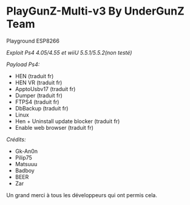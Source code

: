 # PlayGunZ-Multi-v3 By UnderGunZ Team
Playground ESP8266

_Exploit Ps4 4.05/4.55 et wiiU 5.5.1/5.5.2(non testé)_

_Payload Ps4:_  

* HEN (traduit fr)
* HEN VR (traduit fr)
* ApptoUsbv17 (traduit fr)
* Dumper (traduit fr)
* FTPS4 (traduit fr)
* DbBackup (traduit fr)
* Linux
* Hen + Uninstall update blocker (traduit fr)
* Enable web browser (traduit fr)

_Crédits:_  

* Gk-An0n 
* Pilip75 
* Matsuuu 
* Badboy 
* BEER
* Zar

Un grand merci à tous les développeurs qui ont permis cela. 
